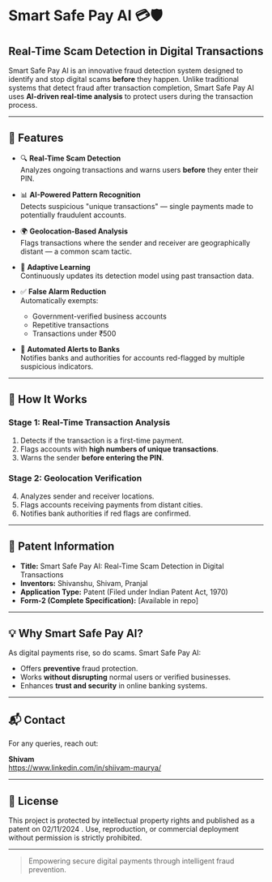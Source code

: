 # Smart Safe Pay AI 💳🛡️

## Real-Time Scam Detection in Digital Transactions

Smart Safe Pay AI is an innovative fraud detection system designed to identify and stop digital scams **before** they happen. Unlike traditional systems that detect fraud after transaction completion, Smart Safe Pay AI uses **AI-driven real-time analysis** to protect users during the transaction process.

---

## 🚀 Features

- 🔍 **Real-Time Scam Detection**  
  Analyzes ongoing transactions and warns users **before** they enter their PIN.

- 📊 **AI-Powered Pattern Recognition**  
  Detects suspicious "unique transactions" — single payments made to potentially fraudulent accounts.

- 🌍 **Geolocation-Based Analysis**  
  Flags transactions where the sender and receiver are geographically distant — a common scam tactic.

- 🧠 **Adaptive Learning**  
  Continuously updates its detection model using past transaction data.

- ✅ **False Alarm Reduction**  
  Automatically exempts:
  - Government-verified business accounts  
  - Repetitive transactions  
  - Transactions under ₹500

- 🔔 **Automated Alerts to Banks**  
  Notifies banks and authorities for accounts red-flagged by multiple suspicious indicators.

---

## 🧪 How It Works

### Stage 1: Real-Time Transaction Analysis
1. Detects if the transaction is a first-time payment.
2. Flags accounts with **high numbers of unique transactions**.
3. Warns the sender **before entering the PIN**.

### Stage 2: Geolocation Verification
4. Analyzes sender and receiver locations.
5. Flags accounts receiving payments from distant cities.
6. Notifies bank authorities if red flags are confirmed.

---

## 📄 Patent Information

- **Title:** Smart Safe Pay AI: Real-Time Scam Detection in Digital Transactions  
- **Inventors:** Shivanshu, Shivam, Pranjal  
- **Application Type:** Patent (Filed under Indian Patent Act, 1970)  
- **Form-2 (Complete Specification):** [Available in repo]

---

## 💡 Why Smart Safe Pay AI?

As digital payments rise, so do scams. Smart Safe Pay AI:
- Offers **preventive** fraud protection.
- Works **without disrupting** normal users or verified businesses.
- Enhances **trust and security** in online banking systems.

---

## 📬 Contact

For any queries, reach out:

**Shivam**  
https://www.linkedin.com/in/shiivam-maurya/

---

## 📜 License

This project is protected by intellectual property rights and published as a patent on 02/11/2024 . Use, reproduction, or commercial deployment without permission is strictly prohibited.

---

> Empowering secure digital payments through intelligent fraud prevention.
